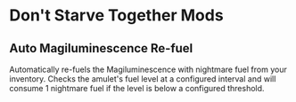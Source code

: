 # Don't Starve Together Mods

## Auto Magiluminescence Re-fuel

Automatically re-fuels the Magiluminescence with nightmare fuel from your inventory. Checks the amulet's fuel level at a configured interval and will consume 1 nightmare fuel if the level is below a configured threshold.